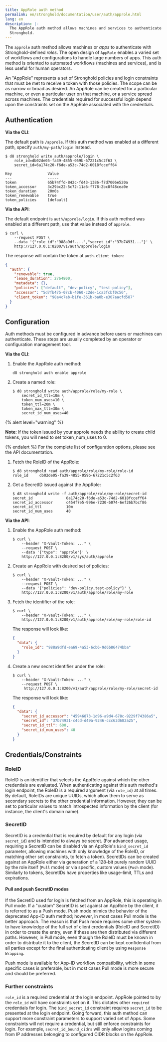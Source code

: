 ```yaml
---
title: AppRole auth method
permalink: en/stronghold/documentation/user/auth/approle.html
lang: en
description: |-
  The AppRole auth method allows machines and services to authenticate with
  Stronghold.
---
```


The `approle` auth method allows machines or _apps_ to authenticate with
Stronghold-defined _roles_. The open design of `AppRole` enables a varied set of
workflows and configurations to handle large numbers of apps. This auth method
is oriented to automated workflows (machines and services), and is less useful
for human operators.

An "AppRole" represents a set of Stronghold policies and login constraints that must
be met to receive a token with those policies. The scope can be as narrow or
broad as desired. An AppRole can be created for a particular machine, or even
a particular user on that machine, or a service spread across machines. The
credentials required for successful login depend upon the constraints set on
the AppRole associated with the credentials.

## Authentication

**Via the CLI**:

The default path is `/approle`. If this auth method was enabled at a different
path, specify `auth/my-path/login` instead.

```shell-session
$ d8 stronghold write auth/approle/login \
    role_id=db02de05-fa39-4855-059b-67221c5c2f63 \
    secret_id=6a174c20-f6de-a53c-74d2-6018fcceff64

Key                Value
---                -----
token              65b74ffd-842c-fd43-1386-f7d7006e520a
token_accessor     3c29bc22-5c72-11a6-f778-2bc8f48cea0e
token_duration     20m0s
token_renewable    true
token_policies     [default]
```

**Via the API**:

The default endpoint is `auth/approle/login`. If this auth method was enabled
at a different path, use that value instead of `approle`.

```shell-session
$ curl \
    --request POST \
    --data '{"role_id":"988a9df-...","secret_id":"37b74931..."}' \
    http://127.0.0.1:8200/v1/auth/approle/login
```

The response will contain the token at `auth.client_token`:

```json
{
  "auth": {
    "renewable": true,
    "lease_duration": 2764800,
    "metadata": {},
    "policies": ["default", "dev-policy", "test-policy"],
    "accessor": "5d7fb475-07cb-4060-c2de-1ca3fcbf0c56",
    "client_token": "98a4c7ab-b1fe-361b-ba0b-e307aacfd587"
  }
}
```

## Configuration

Auth methods must be configured in advance before users or machines can
authenticate. These steps are usually completed by an operator or configuration
management tool.

**Via the CLI**:

1. Enable the AppRole auth method:

   ```shell-session
   d8 stronghold auth enable approle
   ```

1. Create a named role:

   ```shell-session
   $ d8 stronghold write auth/approle/role/my-role \
       secret_id_ttl=10m \
       token_num_uses=10 \
       token_ttl=20m \
       token_max_ttl=30m \
       secret_id_num_uses=40
   ```

{% alert level="warning" %}

**Note:** If the token issued by your approle needs the ability to create child tokens, you will need to set token_num_uses to 0.

{% endalert %}
For the complete list of configuration options, please see the API
documentation.

1. Fetch the RoleID of the AppRole:

   ```shell-session
   $ d8 stronghold read auth/approle/role/my-role/role-id
   role_id     db02de05-fa39-4855-059b-67221c5c2f63
   ```

1. Get a SecretID issued against the AppRole:

   ```shell-session
   $ d8 stronghold write -f auth/approle/role/my-role/secret-id
   secret_id               6a174c20-f6de-a53c-74d2-6018fcceff64
   secret_id_accessor      c454f7e5-996e-7230-6074-6ef26b7bcf86
   secret_id_ttl           10m
   secret_id_num_uses      40
   ```

**Via the API**:

1. Enable the AppRole auth method:

   ```shell-session
   $ curl \
       --header "X-Vault-Token: ..." \
       --request POST \
       --data '{"type": "approle"}' \
       http://127.0.0.1:8200/v1/sys/auth/approle
   ```

1. Create an AppRole with desired set of policies:

   ```shell-session
   $ curl \
       --header "X-Vault-Token: ..." \
       --request POST \
       --data '{"policies": "dev-policy,test-policy"}' \
       http://127.0.0.1:8200/v1/auth/approle/role/my-role
   ```

1. Fetch the identifier of the role:

   ```shell-session
   $ curl \
       --header "X-Vault-Token: ..." \
       http://127.0.0.1:8200/v1/auth/approle/role/my-role/role-id
   ```

   The response will look like:

   ```json
   {
     "data": {
       "role_id": "988a9dfd-ea69-4a53-6cb6-9d6b86474bba"
     }
   }
   ```

1. Create a new secret identifier under the role:

   ```shell-session
   $ curl \
       --header "X-Vault-Token: ..." \
       --request POST \
        http://127.0.0.1:8200/v1/auth/approle/role/my-role/secret-id
   ```

   The response will look like:

   ```json
   {
     "data": {
       "secret_id_accessor": "45946873-1d96-a9d4-678c-9229f74386a5",
       "secret_id": "37b74931-c4cd-d49a-9246-ccc62d682a25",
       "secret_id_ttl": 600,
       "secret_id_num_uses": 40
     }
   }
   ```

## Credentials/Constraints

### RoleID

RoleID is an identifier that selects the AppRole against which the other
credentials are evaluated. When authenticating against this auth method's login
endpoint, the RoleID is a required argument (via `role_id`) at all times. By
default, RoleIDs are unique UUIDs, which allow them to serve as secondary
secrets to the other credential information. However, they can be set to
particular values to match introspected information by the client (for
instance, the client's domain name).

### SecretID

SecretID is a credential that is required by default for any login (via
`secret_id`) and is intended to always be secret. (For advanced usage,
requiring a SecretID can be disabled via an AppRole's `bind_secret_id`
parameter, allowing machines with only knowledge of the RoleID, or matching
other set constraints, to fetch a token). SecretIDs can be created against an
AppRole either via generation of a 128-bit purely random UUID by the role
itself (`Pull` mode) or via specific, custom values (`Push` mode). Similarly to
tokens, SecretIDs have properties like usage-limit, TTLs and expirations.

#### Pull and push SecretID modes

If the SecretID used for login is fetched from an AppRole, this is operating in
Pull mode. If a "custom" SecretID is set against an AppRole by the client, it
is referred to as a Push mode. Push mode mimics the behavior of the deprecated
App-ID auth method; however, in most cases Pull mode is the better approach. The
reason is that Push mode requires some other system to have knowledge of the
full set of client credentials (RoleID and SecretID) in order to create the
entry, even if these are then distributed via different paths. However, in Pull
mode, even though the RoleID must be known in order to distribute it to the
client, the SecretID can be kept confidential from all parties except for the
final authenticating client by using `Response Wrapping`.

Push mode is available for App-ID workflow compatibility, which in some
specific cases is preferable, but in most cases Pull mode is more secure and
should be preferred.

### Further constraints

`role_id` is a required credential at the login endpoint. AppRole pointed to by
the `role_id` will have constraints set on it. This dictates other `required`
credentials for login. The `bind_secret_id` constraint requires `secret_id` to
be presented at the login endpoint. Going forward, this auth method can support
more constraint parameters to support varied set of Apps. Some constraints will
not require a credential, but still enforce constraints for login. For
example, `secret_id_bound_cidrs` will only allow logins coming from IP addresses
belonging to configured CIDR blocks on the AppRole.
